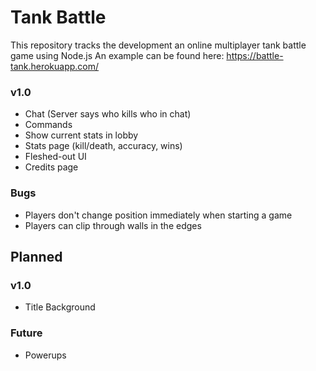 # Tank Battle
This repository tracks the development an online multiplayer tank battle game using Node.js
An example can be found here: https://battle-tank.herokuapp.com/

### v1.0
* Chat (Server says who kills who in chat)
* Commands
* Show current stats in lobby
* Stats page (kill/death, accuracy, wins)
* Fleshed-out UI
* Credits page

### Bugs
* Players don't change position immediately when starting a game
* Players can clip through walls in the edges

## Planned

### v1.0
* Title Background

### Future
* Powerups





